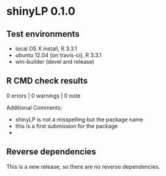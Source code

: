 # shinyLP 0.1.0

## Test environments
* local OS X install, R 3.3.1
* ubuntu 12.04 (on travis-ci), R 3.3.1
* win-builder (devel and release)

## R CMD check results

0 errors | 0 warnings | 0 note

Additional Comments:
* shinyLP is not a misspelling but the package name
* this is a first submission for the package
* 

## Reverse dependencies

This is a new release, so there are no reverse dependencies.

